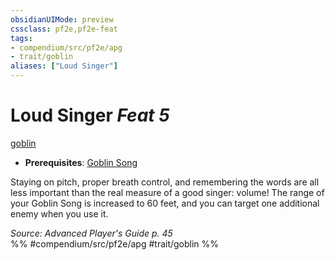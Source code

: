 ```yaml
---
obsidianUIMode: preview
cssclass: pf2e,pf2e-feat
tags:
- compendium/src/pf2e/apg
- trait/goblin
aliases: ["Loud Singer"]
---
```

# Loud Singer  *Feat 5*  
[goblin](goblin.md "Goblin Ancestry & Heritage Trait")  

- **Prerequisites**: [Goblin Song](goblin-song.md)

Staying on pitch, proper breath control, and remembering the words are all less important than the real measure of a good singer: volume! The range of your Goblin Song is increased to 60 feet, and you can target one additional enemy when you use it.

*Source: Advanced Player's Guide p. 45*  
%% #compendium/src/pf2e/apg #trait/goblin %%